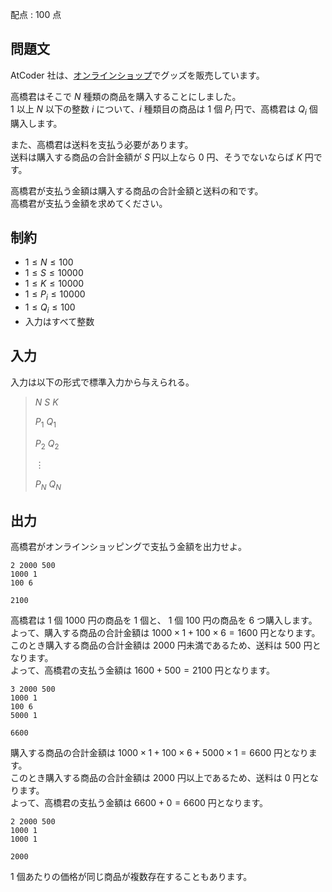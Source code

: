 配点 : $100$ 点

## 問題文

AtCoder 社は、[オンラインショップ](https://suzuri.jp/AtCoder/home)でグッズを販売しています。

高橋君はそこで $N$ 種類の商品を購入することにしました。<br>
$1$ 以上 $N$ 以下の整数 $i$ について、$i$ 種類目の商品は $1$ 個 $P_i$ 円で、高橋君は $Q_i$ 個購入します。

また、高橋君は送料を支払う必要があります。<br>
送料は購入する商品の合計金額が $S$ 円以上なら $0$ 円、そうでないならば $K$ 円です。

高橋君が支払う金額は購入する商品の合計金額と送料の和です。<br>
高橋君が支払う金額を求めてください。

## 制約

- $1\leq N\leq 100$
- $1\leq S\leq 10000$
- $1\leq K\leq 10000$
- $1\leq P_i\leq 10000$
- $1\leq Q_i\leq 100$
- 入力はすべて整数

## 入力

入力は以下の形式で標準入力から与えられる。

> $N$ $S$ $K$
> 
> $P_1$ $Q_1$
> 
> $P_2$ $Q_2$
> 
> $\vdots$
> 
> $P_N$ $Q_N$

## 出力

高橋君がオンラインショッピングで支払う金額を出力せよ。

```input1
2 2000 500
1000 1
100 6
```

```output1
2100
```

高橋君は $1$ 個 $1000$ 円の商品を $1$ 個と、 $1$ 個 $100$ 円の商品を $6$ つ購入します。<br>
よって、購入する商品の合計金額は $1000\times 1+100\times 6=1600$ 円となります。<br>
このとき購入する商品の合計金額は $2000$ 円未満であるため、送料は $500$ 円となります。<br>
よって、高橋君の支払う金額は $1600+500=2100$ 円となります。

```input2
3 2000 500
1000 1
100 6
5000 1
```

```output2
6600
```

購入する商品の合計金額は $1000\times 1+100\times 6 + 5000\times 1=6600$ 円となります。<br>
このとき購入する商品の合計金額は $2000$ 円以上であるため、送料は $0$ 円となります。<br>
よって、高橋君の支払う金額は $6600+0=6600$ 円となります。

```input3
2 2000 500
1000 1
1000 1
```

```output3
2000
```

$1$ 個あたりの価格が同じ商品が複数存在することもあります。